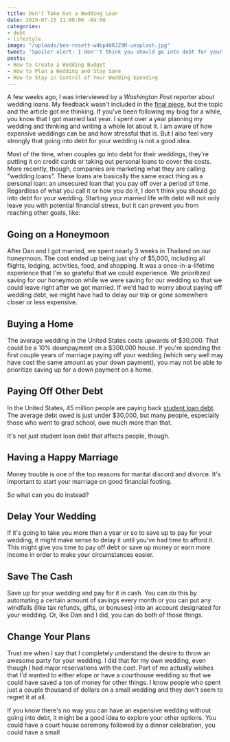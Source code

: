 ```yaml
---
title: Don't Take Out a Wedding Loan
date: 2019-07-15 11:00:00 -04:00
categories:
- debt
- lifestyle
image: "/uploads/ben-rosett-w4bp40RJZ9M-unsplash.jpg"
tweet: 'Spoiler alert: I don''t think you should go into debt for your wedding.'
posts:
- How to Create a Wedding Budget
- How to Plan a Wedding and Stay Sane
- How to Stay in Control of Your Wedding Spending
---
```


A few weeks ago, I was interviewed by a *Washington Post* reporter about wedding loans. My feedback wasn't included in the [final piece](https://www.washingtonpost.com/business/2019/06/19/married-debt-couples-are-taking-out-loans-pay-their-weddings/?noredirect=on&utm_term=.2e57f929ec82), but the topic and the article got me thinking. If you've been following my blog for a while, you know that I got married last year. I spent over a year planning my wedding and thinking and writing a whole lot about it. I am aware of how expensive weddings can be and how stressful that is. But I also feel very strongly that going into debt for your wedding is not a good idea.

Most of the time, when couples go into debt for their weddings, they're putting it on credit cards or taking out personal loans to cover the costs. More recently, though, companies are marketing what they are calling "wedding loans". These loans are basically the same exact thing as a personal loan: an unsecured loan that you pay off over a period of time. Regardless of what you call it or how you do it, I don't think you should go into debt for your wedding. Starting your married life with debt will not only leave you with potential financial stress, but it can prevent you from reaching other goals, like:

## Going on a Honeymoon

After Dan and I got married, we spent nearly 3 weeks in Thailand on our honeymoon. The cost ended up being just shy of $5,000, including all flights, lodging, activities, food, and shopping. It was a once-in-a-lifetime experience that I'm so grateful that we could experience. We prioritized saving for our honeymoon while we were saving for our wedding so that we could leave right after we got married. If we'd had to worry about paying off wedding debt, we might have had to delay our trip or gone somewhere closer or less expensive. 

## Buying a Home

The average wedding in the United States costs upwards of $30,000. That could be a 10% downpayment on a $300,000 house. If you're spending the first couple years of marriage paying off your wedding (which very well may have cost the same amount as your down payment), you may not be able to prioritize saving up for a down payment on a home.

## Paying Off Other Debt

In the United States, 45 million people are paying back [student loan debt](https://studentloanhero.com/student-loan-debt-statistics/). The average debt owed is just under $30,000, but many people, especially those who went to grad school, owe much more than that.

It's not just student loan debt that affects people, though.

## Having a Happy Marriage

Money trouble is one of the top reasons for marital discord and divorce. It's important to start your marriage on good financial footing.

So what can you do instead?

## Delay Your Wedding

If it's going to take you more than a year or so to save up to pay for your wedding, it might make sense to delay it until you've had time to afford it. This might give you time to pay off debt or save up money or earn more income in order to make your circumstances easier.

## Save The Cash

Save up for your wedding and pay for it in cash. You can do this by automating a certain amount of savings every month or you can put any windfalls (like tax refunds, gifts, or bonuses) into an account designated for your wedding. Or, like Dan and I did, you can do both of those things.

## Change Your Plans

Trust me when I say that I completely understand the desire to throw an awesome party for your wedding. I did that for my own wedding, even though I had major reservations with the cost. Part of me actually wishes that I'd wanted to either elope or have a courthouse wedding so that we could have saved a ton of money for other things. I know people who spent just a couple thousand of dollars on a small wedding and they don't seem to regret it at all.

If you know there's no way you can have an expensive wedding without going into debt, it might be a good idea to explore your other options. You could have a court house ceremony followed by a dinner celebration, you could have a small